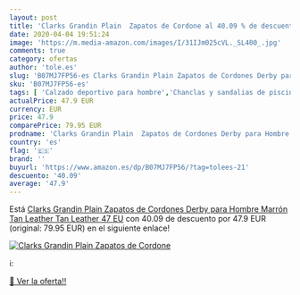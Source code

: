 ```yaml
---
layout: post
title: 'Clarks Grandin Plain  Zapatos de Cordone al 40.09 % de descuento'
date: 2020-04-04 19:51:24
image: 'https://m.media-amazon.com/images/I/31IJm025cVL._SL400_.jpg'
comments: true
category: ofertas
author: 'tole.es'
slug: 'B07MJ7FP56-es Clarks Grandin Plain Zapatos de Cordones Derby para Hombre...'
sku: 'B07MJ7FP56-es'
tags: [ 'Calzado deportivo para hombre','Chanclas y sandalias de piscina para hombre','Sandalias de vestir para hombre','Zapatillas y calzado deportivo para hombre','Zapatos','Zapatos para hombre','Zapatos y complementos','zapatos', ]
actualPrice: 47.9 EUR
currency: EUR
price: 47.9
comparePrice: 79.95 EUR
prodname: 'Clarks Grandin Plain  Zapatos de Cordones Derby para Hombre  Marrón  Tan Leather Tan Leather   47 EU'
country: 'es'
flag: '🇪🇸'
brand: ''
buyurl: 'https://www.amazon.es/dp/B07MJ7FP56/?tag=tolees-21'
descuento: '40.09'
average: '47.9'
---
```


Está [Clarks Grandin Plain  Zapatos de Cordones Derby para Hombre  Marrón  Tan Leather Tan Leather   47 EU](https://www.amazon.es/dp/B07MJ7FP56/?tag=tolees-21) con 40.09 de descuento por 47.9 EUR (original: 79.95 EUR) en el siguiente enlace!

[![Clarks Grandin Plain  Zapatos de Cordone](https://m.media-amazon.com/images/I/31IJm025cVL._SL400_.jpg)](https://www.amazon.es/dp/B07MJ7FP56/?tag=tolees-21)

ℹ️:


[🛒 Ver la oferta!!](https://www.amazon.es/dp/B07MJ7FP56/?tag=tolees-21)
